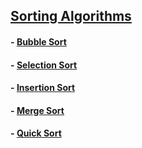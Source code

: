 ## <a href="" > Sorting Algorithms </a>
#### - <a href="" > Bubble Sort </a>
#### - <a href="" > Selection Sort </a>
#### - <a href="" > Insertion Sort </a>
#### - <a href="" > Merge Sort </a>
#### - <a href="" > Quick Sort </a>
